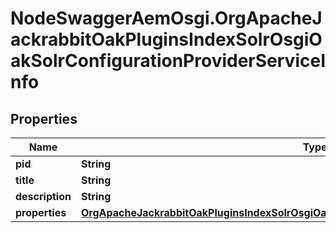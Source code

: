 # NodeSwaggerAemOsgi.OrgApacheJackrabbitOakPluginsIndexSolrOsgiOakSolrConfigurationProviderServiceInfo

## Properties

Name | Type | Description | Notes
------------ | ------------- | ------------- | -------------
**pid** | **String** |  | [optional] 
**title** | **String** |  | [optional] 
**description** | **String** |  | [optional] 
**properties** | [**OrgApacheJackrabbitOakPluginsIndexSolrOsgiOakSolrConfigurationProviderServiceProperties**](OrgApacheJackrabbitOakPluginsIndexSolrOsgiOakSolrConfigurationProviderServiceProperties.md) |  | [optional] 


